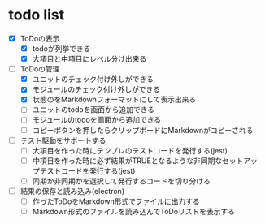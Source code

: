 # todo list

- [x] ToDoの表示
  - [x] todoが列挙できる
  - [x] 大項目と中項目にレベル分け出来る

- [ ] ToDoの管理
  - [x] ユニットのチェック付け外しができる
  - [x] モジュールのチェック付け外しができる
  - [x] 状態のをMarkdownフォーマットにして表示出来る
  - [ ] ユニットのtodoを画面から追加できる
  - [ ] モジュールのtodoを画面から追加できる
  - [ ] コピーボタンを押したらクリップボードにMarkdownがコピーされる

- [ ] テスト駆動をサポートする
  - [ ] 大項目を作った時にテンプレのテストコードを発行する(jest)
  - [ ] 中項目を作った時に必ず結果がTRUEとなるような非同期なセットアップテストコードを発行する(jest)
  - [ ] 同期か非同期かを選択して発行するコードを切り分ける

- [ ] 結果の保存と読み込み(electron)
  - [ ] 作ったToDoをMarkdown形式でファイルに出力する
  - [ ] Markdown形式のファイルを読み込んでToDoリストを表示する
